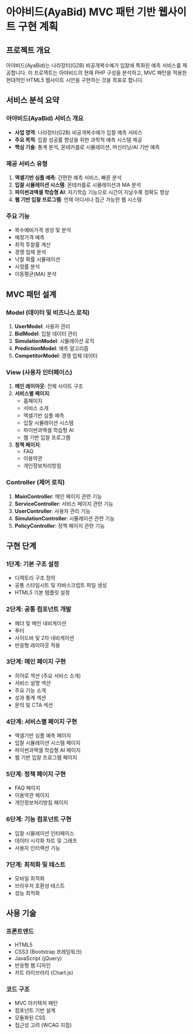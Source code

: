 # 아야비드(AyaBid) MVC 패턴 기반 웹사이트 구현 계획

## 프로젝트 개요
아야비드(AyaBid)는 나라장터(G2B) 비공개복수예가 입찰에 특화된 예측 서비스를 제공합니다. 이 프로젝트는 아야비드의 현재 PHP 구성을 분석하고, MVC 패턴을 적용한 현대적인 HTML5 웹사이트 시안을 구현하는 것을 목표로 합니다.

## 서비스 분석 요약

### 아야비드(AyaBid) 서비스 개요
- **사업 영역**: 나라장터(G2B) 비공개복수예가 입찰 예측 서비스
- **주요 목적**: 입찰 성공률 향상을 위한 과학적 예측 시스템 제공
- **핵심 기술**: 통계 분석, 몬테카를로 시뮬레이션, 머신러닝/AI 기반 예측

### 제공 서비스 유형
1. **엑셀기반 심플 예측**: 간편한 예측 서비스, 빠른 분석
2. **입찰 시뮬레이션 시스템**: 몬테카를로 시뮬레이션과 MA 분석
3. **파이썬과엑셀 학습형 AI**: 자기학습 기능으로 시간이 지날수록 정확도 향상
4. **웹 기반 입찰 프로그램**: 언제 어디서나 접근 가능한 웹 시스템

### 주요 기능
- 복수예비가격 생성 및 분석
- 예정가격 예측
- 최적 투찰률 계산
- 경쟁 업체 분석
- 낙찰 확률 시뮬레이션
- 사정률 분석
- 이동평균(MA) 분석

## MVC 패턴 설계

### Model (데이터 및 비즈니스 로직)
1. **UserModel**: 사용자 관리
2. **BidModel**: 입찰 데이터 관리
3. **SimulationModel**: 시뮬레이션 로직
4. **PredictionModel**: 예측 알고리즘
5. **CompetitorModel**: 경쟁 업체 데이터

### View (사용자 인터페이스)
1. **메인 레이아웃**: 전체 사이트 구조
2. **서비스별 페이지**: 
   - 홈페이지
   - 서비스 소개
   - 엑셀기반 심플 예측
   - 입찰 시뮬레이션 시스템
   - 파이썬과엑셀 학습형 AI
   - 웹 기반 입찰 프로그램
3. **정책 페이지**: 
   - FAQ
   - 이용약관
   - 개인정보처리방침

### Controller (제어 로직)
1. **MainController**: 메인 페이지 관련 기능
2. **ServiceController**: 서비스 페이지 관련 기능
3. **UserController**: 사용자 관리 기능
4. **SimulationController**: 시뮬레이션 관련 기능
5. **PolicyController**: 정책 페이지 관련 기능

## 구현 단계

### 1단계: 기본 구조 설정
- 디렉토리 구조 정의
- 공통 스타일시트 및 자바스크립트 파일 생성
- HTML5 기본 템플릿 설정

### 2단계: 공통 컴포넌트 개발
- 헤더 및 메인 네비게이션
- 푸터
- 사이드바 및 2차 네비게이션
- 반응형 레이아웃 적용

### 3단계: 메인 페이지 구현
- 히어로 섹션 (주요 서비스 소개)
- 서비스 설명 섹션
- 주요 기능 소개
- 성과 통계 섹션
- 문의 및 CTA 섹션

### 4단계: 서비스별 페이지 구현
- 엑셀기반 심플 예측 페이지
- 입찰 시뮬레이션 시스템 페이지
- 파이썬과엑셀 학습형 AI 페이지
- 웹 기반 입찰 프로그램 페이지

### 5단계: 정책 페이지 구현
- FAQ 페이지
- 이용약관 페이지
- 개인정보처리방침 페이지

### 6단계: 기능 컴포넌트 구현
- 입찰 시뮬레이션 인터페이스
- 데이터 시각화 차트 및 그래프
- 사용자 인터랙션 기능

### 7단계: 최적화 및 테스트
- 모바일 최적화
- 브라우저 호환성 테스트
- 성능 최적화

## 사용 기술

### 프론트엔드
- HTML5
- CSS3 (Bootstrap 프레임워크)
- JavaScript (jQuery)
- 반응형 웹 디자인
- 차트 라이브러리 (Chart.js)

### 코드 구조
- MVC 아키텍처 패턴
- 컴포넌트 기반 설계
- 모듈화된 CSS
- 접근성 고려 (WCAG 지침)
